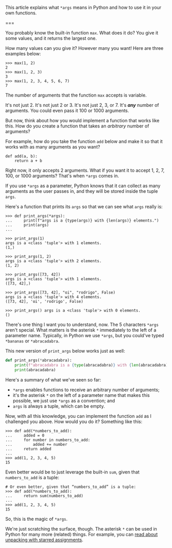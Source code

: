This article explains what `*args` means in Python and how to use it in your own functions.

===


You probably know the built-in function `max`.
What does it do?
You give it some values, and it returns the largest one.

How many values can you give it?
However many you want!
Here are three examples below:

```pycon
>>> max(1, 2)
2
>>> max(1, 2, 3)
3
>>> max(1, 2, 3, 4, 5, 6, 7)
7
```

The number of arguments that the function `max` accepts is variable.

It's not just 2.
It's not just 2 or 3.
It's not just 2, 3, or 7.
It's _**any**_ number of arguments.
You could even pass it 100 or 1000 arguments.

But now, think about how you would implement a function that works like this.
How do you create a function that takes an _arbitrary_ number of arguments?

For example, how do you take the function `add` below and make it so that it works with as many arguments as you want?

```
def add(a, b):
    return a + b
```

Right now, it only accepts 2 arguments.
What if you want it to accept 1, 2, 7, 100, or 1000 arguments?
That's when `*args` comes in.

If you use `*args` as a parameter, Python knows that it can collect as many arguments as the user passes in, and they will be stored inside the tuple `args`.

Here's a function that prints its `args` so that we can see what `args` really is:

```pycon
>>> def print_args(*args):
...     print(f"args is a {type(args)} with {len(args)} elements.")
...     print(args)
...

>>> print_args(1)
args is a <class 'tuple'> with 1 elements.
(1,)

>>> print_args(1, 2)
args is a <class 'tuple'> with 2 elements.
(1, 2)

>>> print_args([73, 42])
args is a <class 'tuple'> with 1 elements.
([73, 42],)

>>> print_args([73, 42], "oi", "rodrigo", False)
args is a <class 'tuple'> with 4 elements.
([73, 42], 'oi', 'rodrigo', False)

>>> print_args() args is a <class 'tuple'> with 0 elements.
()
```

There's one thing I want you to understand, now.
The 5 characters `*args` aren't special.
What matters is the asterisk `*` immediately to the left of a parameter name.
Typically, in Python we use `*args`, but you could've typed `*bananas` or `*abracadabra`.

This new version of `print_args` below works just as well:

```py
def print_args(*abracadabra):
    print(f"abracadabra is a {type(abracadabra)} with {len(abracadabra)} elements.")
    print(abracadabra)
```

Here's a summary of what we've seen so far:

 - `*args` enables functions to receive an arbitrary number of arguments;
 - it's the asterisk `*` on the left of a parameter name that makes this possible, we just use `*args` as a convention; and
 - `args` is always a tuple, which can be empty.

Now, with all this knowledge, you can implement the function `add` as I challenged you above.
How would you do it?
Something like this:

```pycon
>>> def add(*numbers_to_add):
...     added = 0
...     for number in numbers_to_add:
...         added += number
...     return added
...
>>> add(1, 2, 3, 4, 5)
15
```

Even better would be to just leverage the built-in `sum`, given that `numbers_to_add` is a tuple:

```pycon
# Or even better, given that “numbers_to_add” is a tuple:
>>> def add(*numbers_to_add):
...     return sum(numbers_to_add)
...
>>> add(1, 2, 3, 4, 5)
15
```

So, this is the magic of `*args`.

We're just scratching the surface, though.
The asterisk `*` can be used in Python for many more (related) things.
For example, you can [read about unpacking with starred assignments](/blog/pydonts/unpacking-with-starred-assignments).
